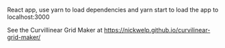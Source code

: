 React app, use yarn to load dependencies and yarn start to load the app to localhost:3000

See the Curvillinear Grid Maker at https://nickwelp.github.io/curvilinear-grid-maker/

